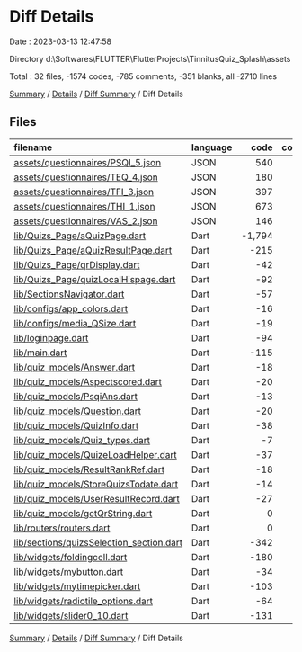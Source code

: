 # Diff Details

Date : 2023-03-13 12:47:58

Directory d:\\Softwares\\FLUTTER\\FlutterProjects\\TinnitusQuiz_Splash\\assets

Total : 32 files,  -1574 codes, -785 comments, -351 blanks, all -2710 lines

[Summary](results.md) / [Details](details.md) / [Diff Summary](diff.md) / Diff Details

## Files
| filename | language | code | comment | blank | total |
| :--- | :--- | ---: | ---: | ---: | ---: |
| [assets/questionnaires/PSQI_5.json](/assets/questionnaires/PSQI_5.json) | JSON | 540 | 0 | 0 | 540 |
| [assets/questionnaires/TEQ_4.json](/assets/questionnaires/TEQ_4.json) | JSON | 180 | 0 | 1 | 181 |
| [assets/questionnaires/TFI_3.json](/assets/questionnaires/TFI_3.json) | JSON | 397 | 0 | 0 | 397 |
| [assets/questionnaires/THI_1.json](/assets/questionnaires/THI_1.json) | JSON | 673 | 0 | 0 | 673 |
| [assets/questionnaires/VAS_2.json](/assets/questionnaires/VAS_2.json) | JSON | 146 | 0 | 0 | 146 |
| [lib/Quizs_Page/aQuizPage.dart](/lib/Quizs_Page/aQuizPage.dart) | Dart | -1,794 | -236 | -130 | -2,160 |
| [lib/Quizs_Page/aQuizResultPage.dart](/lib/Quizs_Page/aQuizResultPage.dart) | Dart | -215 | -43 | -14 | -272 |
| [lib/Quizs_Page/qrDisplay.dart](/lib/Quizs_Page/qrDisplay.dart) | Dart | -42 | -106 | -11 | -159 |
| [lib/Quizs_Page/quizLocalHispage.dart](/lib/Quizs_Page/quizLocalHispage.dart) | Dart | -92 | -93 | -10 | -195 |
| [lib/SectionsNavigator.dart](/lib/SectionsNavigator.dart) | Dart | -57 | -41 | -8 | -106 |
| [lib/configs/app_colors.dart](/lib/configs/app_colors.dart) | Dart | -16 | -1 | -3 | -20 |
| [lib/configs/media_QSize.dart](/lib/configs/media_QSize.dart) | Dart | -19 | -2 | -4 | -25 |
| [lib/loginpage.dart](/lib/loginpage.dart) | Dart | -94 | -15 | -5 | -114 |
| [lib/main.dart](/lib/main.dart) | Dart | -115 | -29 | -23 | -167 |
| [lib/quiz_models/Answer.dart](/lib/quiz_models/Answer.dart) | Dart | -18 | 0 | -5 | -23 |
| [lib/quiz_models/Aspectscored.dart](/lib/quiz_models/Aspectscored.dart) | Dart | -20 | 0 | -5 | -25 |
| [lib/quiz_models/PsqiAns.dart](/lib/quiz_models/PsqiAns.dart) | Dart | -13 | -1 | -4 | -18 |
| [lib/quiz_models/Question.dart](/lib/quiz_models/Question.dart) | Dart | -20 | 0 | -6 | -26 |
| [lib/quiz_models/QuizInfo.dart](/lib/quiz_models/QuizInfo.dart) | Dart | -38 | -18 | -7 | -63 |
| [lib/quiz_models/Quiz_types.dart](/lib/quiz_models/Quiz_types.dart) | Dart | -7 | -1 | -1 | -9 |
| [lib/quiz_models/QuizeLoadHelper.dart](/lib/quiz_models/QuizeLoadHelper.dart) | Dart | -37 | -3 | -5 | -45 |
| [lib/quiz_models/ResultRankRef.dart](/lib/quiz_models/ResultRankRef.dart) | Dart | -18 | 0 | -5 | -23 |
| [lib/quiz_models/StoreQuizsTodate.dart](/lib/quiz_models/StoreQuizsTodate.dart) | Dart | -14 | -8 | -6 | -28 |
| [lib/quiz_models/UserResultRecord.dart](/lib/quiz_models/UserResultRecord.dart) | Dart | -27 | 0 | -6 | -33 |
| [lib/quiz_models/getQrString.dart](/lib/quiz_models/getQrString.dart) | Dart | 0 | -5 | -2 | -7 |
| [lib/routers/routers.dart](/lib/routers/routers.dart) | Dart | 0 | -41 | -7 | -48 |
| [lib/sections/quizsSelection_section.dart](/lib/sections/quizsSelection_section.dart) | Dart | -342 | -66 | -11 | -419 |
| [lib/widgets/foldingcell.dart](/lib/widgets/foldingcell.dart) | Dart | -180 | -15 | -24 | -219 |
| [lib/widgets/mybutton.dart](/lib/widgets/mybutton.dart) | Dart | -34 | 0 | -5 | -39 |
| [lib/widgets/mytimepicker.dart](/lib/widgets/mytimepicker.dart) | Dart | -103 | -7 | -10 | -120 |
| [lib/widgets/radiotile_options.dart](/lib/widgets/radiotile_options.dart) | Dart | -64 | -40 | -24 | -128 |
| [lib/widgets/slider0_10.dart](/lib/widgets/slider0_10.dart) | Dart | -131 | -14 | -11 | -156 |

[Summary](results.md) / [Details](details.md) / [Diff Summary](diff.md) / Diff Details